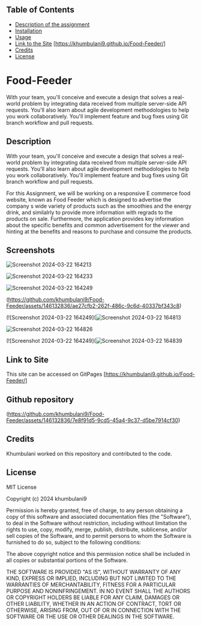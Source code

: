 ## Table of Contents

* [Description of the assignment](#description)
* [Installation](#installation)
* [Usage](#usage)
* [Link to the Site]() [https://khumbulani9.github.io/Food-Feeder/]
* [Credits](#credits)
* [License](#license)

# Food-Feeder
With your team, you'll conceive and execute a design that solves a real-world problem by integrating data received from multiple server-side API requests. You'll also learn about agile development methodologies to help you work collaboratively. You'll implement feature and bug fixes using Git branch workflow and pull requests.


## Description
With your team, you'll conceive and execute a design that solves a real-world problem by integrating data received from multiple server-side API requests. You'll also learn about agile development methodologies to help you work collaboratively. You'll implement feature and bug fixes using Git branch workflow and pull requests. 

For this Assignment, we will be working on a responsive E commerce food website, known as Food Feeder which is designed to advertise the company s wide variety of products such as the smoothies and the energy drink, and similalrly to provide more information with regrads to the products on sale. Furthermore, the application provides key information about the specific benefits and common advertisement for the viewer and hinting at the benefits and reasons to purchase and consume the products.



## Screenshots

![Screenshot 2024-03-22 164213](https://github.com/khumbulani9/Food-Feeder/assets/146132836/6398036f-5912-4f2f-b57e-2d6095c04537)

![Screenshot 2024-03-22 164233](https://github.com/khumbulani9/Food-Feeder/assets/146132836/7adf005e-f766-402b-a4f6-ea22bff145c4)

![Screenshot 2024-03-22 164249](https://github.com/khumbulani9/Food-Feeder/assets/146132836/eb7f7a76-a011-49bd-ac1c-55c149165444)

(https://github.com/khumbulani9/Food-Feeder/assets/146132836/ae27cfb2-262f-486c-9c6d-40337bf343c8)

(![Screenshot 2024-03-22 164249](![Screenshot 2024-03-22 164813](https://github.com/khumbulani9/Food-Feeder/assets/146132836/bcd6d54c-802c-447c-b46b-41d97bc520cf)

![Screenshot 2024-03-22 164826](https://github.com/khumbulani9/Food-Feeder/assets/146132836/56f916d9-d88f-46d9-b33b-dcd0ee4cc9d8)


(![Screenshot 2024-03-22 164249](![Screenshot 2024-03-22 164839](https://github.com/khumbulani9/Food-Feeder/assets/146132836/10897d9e-a9cb-412d-8f1f-1a0cfa595f7d)



## Link to Site

This site can be accessed on GitPages [https://khumbulani9.github.io/Food-Feeder/]

## Github repository

(https://github.com/khumbulani9/Food-Feeder/assets/146132836/7e8f91d5-9cd5-45a4-9c37-d5be7914cf30)

## Credits

Khumbulani worked on this repository and contributed to the code.
  

## License

MIT License

Copyright (c) 2024 khumbulani9

Permission is hereby granted, free of charge, to any person obtaining a copy
of this software and associated documentation files (the "Software"), to deal
in the Software without restriction, including without limitation the rights
to use, copy, modify, merge, publish, distribute, sublicense, and/or sell
copies of the Software, and to permit persons to whom the Software is
furnished to do so, subject to the following conditions:

The above copyright notice and this permission notice shall be included in all
copies or substantial portions of the Software.

THE SOFTWARE IS PROVIDED "AS IS", WITHOUT WARRANTY OF ANY KIND, EXPRESS OR
IMPLIED, INCLUDING BUT NOT LIMITED TO THE WARRANTIES OF MERCHANTABILITY,
FITNESS FOR A PARTICULAR PURPOSE AND NONINFRINGEMENT. IN NO EVENT SHALL THE
AUTHORS OR COPYRIGHT HOLDERS BE LIABLE FOR ANY CLAIM, DAMAGES OR OTHER
LIABILITY, WHETHER IN AN ACTION OF CONTRACT, TORT OR OTHERWISE, ARISING FROM,
OUT OF OR IN CONNECTION WITH THE SOFTWARE OR THE USE OR OTHER DEALINGS IN THE
SOFTWARE.


